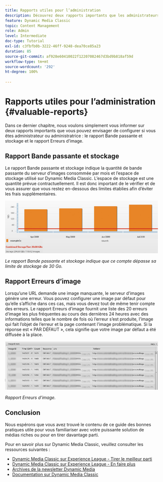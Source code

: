 ```yaml
---
title: Rapports utiles pour l’administration
description: Découvrez deux rapports importants que les administrateurs et administratrices de Dynamic Media Classic doivent envisager de configurer.
feature: Dynamic Media Classic
topic: Content Management
role: Admin
level: Intermediate
doc-type: Tutorial
exl-id: c3fbfb0b-3222-46ff-9248-dea70ce85a23
duration: 85
source-git-commit: af928e60410022f12207082467d3bd9b818af59d
workflow-type: tm+mt
source-wordcount: '292'
ht-degree: 100%

---
```


# Rapports utiles pour l’administration {#valuable-reports}

Dans ce dernier chapitre, nous voulons simplement vous informer sur deux rapports importants que vous pouvez envisager de configurer si vous êtes administrateur ou administratrice : le rapport Bande passante et stockage et le rapport Erreurs d’image.

## Rapport Bande passante et stockage

Le rapport Bande passante et stockage indique la quantité de bande passante du serveur d’images consommée par mois et l’espace de stockage utilisé sur Dynamic Media Classic. L’espace de stockage est une quantité prévue contractuellement. Il est donc important de le vérifier et de vous assurer que vous restez en-dessous des limites établies afin d’éviter les frais supplémentaires.

![image](assets/valuable-reports/reports-1.jpg)

_Le rapport Bande passante et stockage indique que ce compte dépasse sa limite de stockage de 30 Go._

## Rapport Erreurs d’image

Lorsqu’une URL demande une image manquante, le serveur d’images génère une erreur. Vous pouvez configurer une image par défaut pour qu’elle s’affiche dans ces cas, mais vous devez tout de même tenir compte des erreurs. Le rapport Erreurs d’image fournit une liste des 20 erreurs d’image les plus fréquentes au cours des dernières 24 heures avec des informations telles que le nombre de fois où l’erreur s’est produite, l’image qui fait l’objet de l’erreur et la page contenant l’image problématique. Si la réponse est « PAR DÉFAUT », cela signifie que votre image par défaut a été diffusée à la place.

![image](assets/valuable-reports/reports-2.jpg)

_Rapport Erreurs d’image._

## Conclusion

Nous espérons que vous avez trouvé le contenu de ce guide des bonnes pratiques utile pour vous familiariser avec votre puissante solution de médias riches ou pour en tirer davantage parti.

Pour en savoir plus sur Dynamic Media Classic, veuillez consulter les ressources suivantes :

- [Dynamic Media Classic sur Experience League - Tirer le meilleur parti](https://guided.adobe.com/?launch=AEM-5a#recommended/solutions/experience-manager)
- [Dynamic Media Classic sur Experience League - En faire plus](https://guided.adobe.com/?launch=AEM-6a#recommended/solutions/experience-manager)
- [Archives de la newsletter Dynamic Media](https://experienceleague.adobe.com/docs/dynamic-media-classic/using/dynamic-media-newsletter.html?lang=fr)
- [Documentation sur Dynamic Media Classic](https://experienceleague.adobe.com/docs/dynamic-media-classic/using/home.html?lang=fr)
